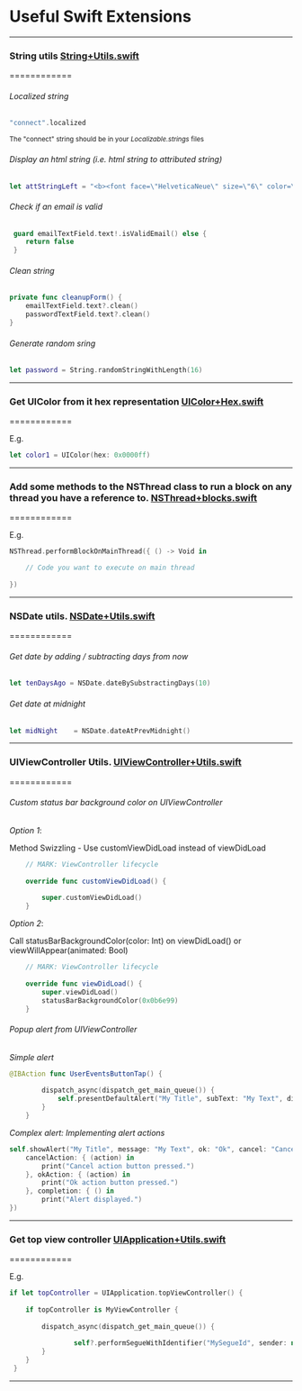 # Useful Swift Extensions 

------

### String utils <a target="_blank" href="https://gist.github.com/pablogm/4ad14e100416d6a804aa">String+Utils.swift</a>
============

###### Localized string

```swift
"connect".localized
```

<sub>The "connect" string should be in your *Localizable.strings* files</sub>

###### Display an html string (i.e. html string to attributed string)

```swift
let attStringLeft = "<b><font face=\"HelveticaNeue\" size=\"6\" color=\"white\">\(speed)</font></b></br><font face=\"HelveticaNeue\" size=\"2\" color=\"white\">SPEED</font>".html2AttStr
```

###### Check if an email is valid

```swift
 guard emailTextField.text!.isValidEmail() else {
    return false
 }
```

###### Clean string

```swift
private func cleanupForm() {
    emailTextField.text?.clean()
    passwordTextField.text?.clean()
}
```

###### Generate random sring

```swift
let password = String.randomStringWithLength(16)
```

------

### Get UIColor from it hex representation  <a target="_blank" href="https://gist.github.com/pablogm/206fe8e4ae04b8fdb062">UIColor+Hex.swift</a>
============

E.g.

```swift
let color1 = UIColor(hex: 0x0000ff)
```

------


### Add some methods to the NSThread class to run a block on any thread you have a reference to. <a target="_blank" href="https://gist.github.com/pablogm/d20120a97912fea44bed">NSThread+blocks.swift</a>
============

E.g.

```swift
NSThread.performBlockOnMainThread({ () -> Void in

    // Code you want to execute on main thread            
            
})
```

------

### NSDate utils. <a target="_blank" href="https://gist.github.com/pablogm/b18618fa1e33b441fa98">NSDate+Utils.swift</a>
============

###### Get date by adding / subtracting days from now

```swift
let tenDaysAgo = NSDate.dateBySubstractingDays(10)
```

###### Get date at midnight

```swift
let midNight    = NSDate.dateAtPrevMidnight()
```

------

### UIViewController Utils. <a target="_blank" href="https://gist.github.com/pablogm/8906e68d950747888343">UIViewController+Utils.swift</a>
============

###### Custom status bar background color on UIViewController

*Option 1*:

Method Swizzling - Use customViewDidLoad instead of viewDidLoad
```swift
    // MARK: ViewController lifecycle
    
    override func customViewDidLoad() {
        
        super.customViewDidLoad()
    }
```

*Option 2*:

Call statusBarBackgroundColor(color: Int) on viewDidLoad() or viewWillAppear(animated: Bool)

```swift
    // MARK: ViewController lifecycle
    
    override func viewDidLoad() {
        super.viewDidLoad()
        statusBarBackgroundColor(0x0b6e99)
    }
```

###### Popup alert from UIViewController

*Simple alert*

```swift
@IBAction func UserEventsButtonTap() {
        
        dispatch_async(dispatch_get_main_queue()) {
            self.presentDefaultAlert("My Title", subText: "My Text", dismissText: "Ok")
        }
    }
```

*Complex alert: Implementing alert actions*

```swift
self.showAlert("My Title", message: "My Text", ok: "Ok", cancel: "Cancel",
    cancelAction: { (action) in
        print("Cancel action button pressed.")
    }, okAction: { (action) in
        print("Ok action button pressed.")
    }, completion: { () in
        print("Alert displayed.")
})
```

------

### Get top view controller  <a target="_blank" href="https://gist.github.com/pablogm/d4cb926fe419687a8fc5">UIApplication+Utils.swift</a>
============

E.g.

```swift
if let topController = UIApplication.topViewController() {
                            
    if topController is MyViewController {
                                
        dispatch_async(dispatch_get_main_queue()) {
                                    
                self?.performSegueWithIdentifier("MySegueId", sender: nil)
        }
    }
 }
```

------
